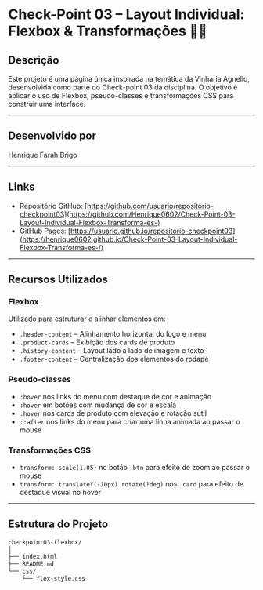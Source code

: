 #  Check-Point 03 – Layout Individual: Flexbox & Transformações 🍷💡

##  Descrição

Este projeto é uma página única inspirada na temática da Vinharia Agnello, desenvolvida como parte do Check-point 03 da disciplina. O objetivo é aplicar o uso de Flexbox, pseudo-classes e transformações CSS para construir uma interface.

---

## Desenvolvido por

Henrique Farah Brigo

---

## Links

-  Repositório GitHub: [https://github.com/usuario/repositorio-checkpoint03](https://github.com/Henrique0602/Check-Point-03-Layout-Individual-Flexbox-Transforma-es-)
-  GitHub Pages: [https://usuario.github.io/repositorio-checkpoint03](https://henrique0602.github.io/Check-Point-03-Layout-Individual-Flexbox-Transforma-es-/)

---

## Recursos Utilizados

### Flexbox

Utilizado para estruturar e alinhar elementos em:

- `.header-content` – Alinhamento horizontal do logo e menu
- `.product-cards` – Exibição dos cards de produto
- `.history-content` – Layout lado a lado de imagem e texto
- `.footer-content` – Centralização dos elementos do rodapé

### Pseudo-classes

- `:hover` nos links do menu com destaque de cor e animação
- `:hover` em botões com mudança de cor e escala
- `:hover` nos cards de produto com elevação e rotação sutil
- `::after` nos links do menu para criar uma linha animada ao passar o mouse

### Transformações CSS

- `transform: scale(1.05)` no botão `.btn` para efeito de zoom ao passar o mouse
- `transform: translateY(-10px) rotate(1deg)` nos `.card` para efeito de destaque visual no hover

---

## Estrutura do Projeto

```bash
checkpoint03-flexbox/
│
├── index.html
├── README.md
└── css/
    └── flex-style.css
